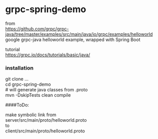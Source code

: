 # grpc-spring-demo
  
from  
https://github.com/grpc/grpc-java/tree/master/examples/src/main/java/io/grpc/examples/helloworld  
google grpc-java helloworld example, wrapped with Spring Boot  
  
tutorial  
https://grpc.io/docs/tutorials/basic/java/
  
  
### installation   

git clone ...  
cd grpc-spring-demo  
\# will generate java classes from .proto  
mvn -DskipTests clean compile   
  
####ToDo:  
  
make symbolic link from  
server/src/main/proto/helloworld.proto  
to  
client/src/main/proto/helloworld.proto  



